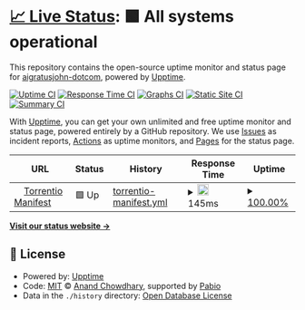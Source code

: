 # [📈 Live Status](https://aigratusjohn-dotcom.github.io/torrentio-status): <!--live status--> **🟩 All systems operational**

This repository contains the open-source uptime monitor and status page for [aigratusjohn-dotcom](https://aigratusjohn-dotcom.github.io/torrentio-status), powered by [Upptime](https://github.com/upptime/upptime).

[![Uptime CI](https://github.com/aigratusjohn-dotcom/torrentio-status/workflows/Uptime%20CI/badge.svg)](https://github.com/aigratusjohn-dotcom/torrentio-status/actions?query=workflow%3A%22Uptime+CI%22)
[![Response Time CI](https://github.com/aigratusjohn-dotcom/torrentio-status/workflows/Response%20Time%20CI/badge.svg)](https://github.com/aigratusjohn-dotcom/torrentio-status/actions?query=workflow%3A%22Response+Time+CI%22)
[![Graphs CI](https://github.com/aigratusjohn-dotcom/torrentio-status/workflows/Graphs%20CI/badge.svg)](https://github.com/aigratusjohn-dotcom/torrentio-status/actions?query=workflow%3A%22Graphs+CI%22)
[![Static Site CI](https://github.com/aigratusjohn-dotcom/torrentio-status/workflows/Static%20Site%20CI/badge.svg)](https://github.com/aigratusjohn-dotcom/torrentio-status/actions?query=workflow%3A%22Static+Site+CI%22)
[![Summary CI](https://github.com/aigratusjohn-dotcom/torrentio-status/workflows/Summary%20CI/badge.svg)](https://github.com/aigratusjohn-dotcom/torrentio-status/actions?query=workflow%3A%22Summary+CI%22)

With [Upptime](https://upptime.js.org), you can get your own unlimited and free uptime monitor and status page, powered entirely by a GitHub repository. We use [Issues](https://github.com/aigratusjohn-dotcom/torrentio-status/issues) as incident reports, [Actions](https://github.com/aigratusjohn-dotcom/torrentio-status/actions) as uptime monitors, and [Pages](https://aigratusjohn-dotcom.github.io/torrentio-status) for the status page.

<!--start: status pages-->
<!-- This summary is generated by Upptime (https://github.com/upptime/upptime) -->
<!-- Do not edit this manually, your changes will be overwritten -->
<!-- prettier-ignore -->
| URL | Status | History | Response Time | Uptime |
| --- | ------ | ------- | ------------- | ------ |
| <img alt="" src="https://icons.duckduckgo.com/ip3/torrentio.strem.fun.ico" height="13"> [Torrentio Manifest](https://torrentio.strem.fun/manifest.json) | 🟩 Up | [torrentio-manifest.yml](https://github.com/aigratusjohn-dotcom/torrentio-status/commits/HEAD/history/torrentio-manifest.yml) | <details><summary><img alt="Response time graph" src="./graphs/torrentio-manifest/response-time-week.png" height="20"> 145ms</summary><br><a href="https://aigratusjohn-dotcom.github.io/torrentio-status/history/torrentio-manifest"><img alt="Response time 176" src="https://img.shields.io/endpoint?url=https%3A%2F%2Fraw.githubusercontent.com%2Faigratusjohn-dotcom%2Ftorrentio-status%2FHEAD%2Fapi%2Ftorrentio-manifest%2Fresponse-time.json"></a><br><a href="https://aigratusjohn-dotcom.github.io/torrentio-status/history/torrentio-manifest"><img alt="24-hour response time 61" src="https://img.shields.io/endpoint?url=https%3A%2F%2Fraw.githubusercontent.com%2Faigratusjohn-dotcom%2Ftorrentio-status%2FHEAD%2Fapi%2Ftorrentio-manifest%2Fresponse-time-day.json"></a><br><a href="https://aigratusjohn-dotcom.github.io/torrentio-status/history/torrentio-manifest"><img alt="7-day response time 145" src="https://img.shields.io/endpoint?url=https%3A%2F%2Fraw.githubusercontent.com%2Faigratusjohn-dotcom%2Ftorrentio-status%2FHEAD%2Fapi%2Ftorrentio-manifest%2Fresponse-time-week.json"></a><br><a href="https://aigratusjohn-dotcom.github.io/torrentio-status/history/torrentio-manifest"><img alt="30-day response time 183" src="https://img.shields.io/endpoint?url=https%3A%2F%2Fraw.githubusercontent.com%2Faigratusjohn-dotcom%2Ftorrentio-status%2FHEAD%2Fapi%2Ftorrentio-manifest%2Fresponse-time-month.json"></a><br><a href="https://aigratusjohn-dotcom.github.io/torrentio-status/history/torrentio-manifest"><img alt="1-year response time 176" src="https://img.shields.io/endpoint?url=https%3A%2F%2Fraw.githubusercontent.com%2Faigratusjohn-dotcom%2Ftorrentio-status%2FHEAD%2Fapi%2Ftorrentio-manifest%2Fresponse-time-year.json"></a></details> | <details><summary><a href="https://aigratusjohn-dotcom.github.io/torrentio-status/history/torrentio-manifest">100.00%</a></summary><a href="https://aigratusjohn-dotcom.github.io/torrentio-status/history/torrentio-manifest"><img alt="All-time uptime 99.42%" src="https://img.shields.io/endpoint?url=https%3A%2F%2Fraw.githubusercontent.com%2Faigratusjohn-dotcom%2Ftorrentio-status%2FHEAD%2Fapi%2Ftorrentio-manifest%2Fuptime.json"></a><br><a href="https://aigratusjohn-dotcom.github.io/torrentio-status/history/torrentio-manifest"><img alt="24-hour uptime 100.00%" src="https://img.shields.io/endpoint?url=https%3A%2F%2Fraw.githubusercontent.com%2Faigratusjohn-dotcom%2Ftorrentio-status%2FHEAD%2Fapi%2Ftorrentio-manifest%2Fuptime-day.json"></a><br><a href="https://aigratusjohn-dotcom.github.io/torrentio-status/history/torrentio-manifest"><img alt="7-day uptime 100.00%" src="https://img.shields.io/endpoint?url=https%3A%2F%2Fraw.githubusercontent.com%2Faigratusjohn-dotcom%2Ftorrentio-status%2FHEAD%2Fapi%2Ftorrentio-manifest%2Fuptime-week.json"></a><br><a href="https://aigratusjohn-dotcom.github.io/torrentio-status/history/torrentio-manifest"><img alt="30-day uptime 99.43%" src="https://img.shields.io/endpoint?url=https%3A%2F%2Fraw.githubusercontent.com%2Faigratusjohn-dotcom%2Ftorrentio-status%2FHEAD%2Fapi%2Ftorrentio-manifest%2Fuptime-month.json"></a><br><a href="https://aigratusjohn-dotcom.github.io/torrentio-status/history/torrentio-manifest"><img alt="1-year uptime 99.42%" src="https://img.shields.io/endpoint?url=https%3A%2F%2Fraw.githubusercontent.com%2Faigratusjohn-dotcom%2Ftorrentio-status%2FHEAD%2Fapi%2Ftorrentio-manifest%2Fuptime-year.json"></a></details>

<!--end: status pages-->

[**Visit our status website →**](https://aigratusjohn-dotcom.github.io/torrentio-status)

## 📄 License

- Powered by: [Upptime](https://github.com/upptime/upptime)
- Code: [MIT](./LICENSE) © [Anand Chowdhary](https://anandchowdhary.com), supported by [Pabio](https://pabio.com)
- Data in the `./history` directory: [Open Database License](https://opendatacommons.org/licenses/odbl/1-0/)
